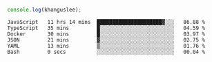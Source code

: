 ```js
console.log(khanguslee);
```

<!--START_SECTION:waka-->

```text
JavaScript   11 hrs 14 mins  █████████████████████▓░░░   86.88 %
TypeScript   35 mins         █░░░░░░░░░░░░░░░░░░░░░░░░   04.59 %
Docker       30 mins         █░░░░░░░░░░░░░░░░░░░░░░░░   03.97 %
JSON         21 mins         ▓░░░░░░░░░░░░░░░░░░░░░░░░   02.75 %
YAML         13 mins         ▒░░░░░░░░░░░░░░░░░░░░░░░░   01.76 %
Bash         0 secs          ░░░░░░░░░░░░░░░░░░░░░░░░░   00.04 %
```

<!--END_SECTION:waka-->

<!--
**khanguslee/khanguslee** is a ✨ _special_ ✨ repository because its `README.md` (this file) appears on your GitHub profile.

Here are some ideas to get you started:

- 🔭 I’m currently working on ...
- 🌱 I’m currently learning ...
- 👯 I’m looking to collaborate on ...
- 🤔 I’m looking for help with ...
- 💬 Ask me about ...
- 📫 How to reach me: ...
- 😄 Pronouns: ...
- ⚡ Fun fact: ...
-->
